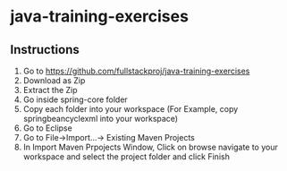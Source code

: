 # java-training-exercises
## Instructions
1. Go to https://github.com/fullstackproj/java-training-exercises
2. Download as Zip
3. Extract the Zip
4. Go inside spring-core folder
5. Copy each folder into your workspace (For Example, copy springbeancyclexml into your workspace)
6. Go to Eclipse
7. Go to File->Import...-> Existing Maven Projects
8. In Import Maven Prpojects Window, Click on browse navigate to your workspace and select the project folder and click Finish 
